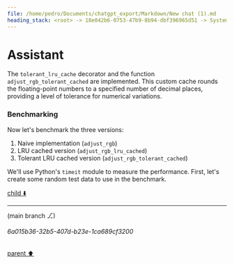 ```yaml
---
file: /home/pedro/Documents/chatgpt_export/Markdown/New chat (1).md
heading_stack: <root> -> 18e042b6-0753-47b9-8b94-dbf396965d51 -> System -> 705df361-3567-44f4-ad9c-70bb5d82744c -> System -> aaa29996-ddf3-403a-a4bb-fdfc7ef52d1a -> User -> 29be782a-5014-4a86-af90-9005dfcedffd -> Assistant -> Naive Implementation -> LRU Cached Version -> 1b9602eb-4a57-4178-bdd7-e7b55fca4a3b -> Assistant -> 7a2ff30b-7f64-44c1-9cf3-ce1be5a8528d -> Tool -> da282554-170d-416f-9f9d-d980cbed2faa -> Assistant -> Tolerant LRU Cache Implementation -> b712a863-6a4b-4b23-85ee-109191da28fa -> Assistant -> 5663a5e3-9e34-4b5d-b20e-2a69ee6dcc7a -> Tool -> 0dfe1cb7-16b8-48fe-8058-9a3cd43dfeec -> Assistant
---
```

# Assistant

The `tolerant_lru_cache` decorator and the function `adjust_rgb_tolerant_cached` are implemented. This custom cache rounds the floating-point numbers to a specified number of decimal places, providing a level of tolerance for numerical variations.

### Benchmarking

Now let's benchmark the three versions:

1. Naive implementation (`adjust_rgb`)
2. LRU cached version (`adjust_rgb_lru_cached`)
3. Tolerant LRU cached version (`adjust_rgb_tolerant_cached`)

We'll use Python's `timeit` module to measure the performance. First, let's create some random test data to use in the benchmark.

[child ⬇️](#6a015b36-32b5-407d-b23e-1ca689cf3200)

---

(main branch ⎇)
###### 6a015b36-32b5-407d-b23e-1ca689cf3200
[parent ⬆️](#0dfe1cb7-16b8-48fe-8058-9a3cd43dfeec)
